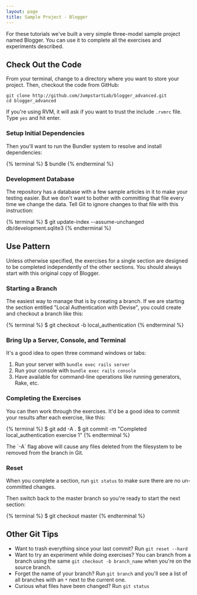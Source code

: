 ```yaml
---
layout: page
title: Sample Project - Blogger
---
```


For these tutorials we've built a very simple three-model sample project named Blogger. You can use it to complete all the exercises and experiments described.

## Check Out the Code

From your terminal, change to a directory where you want to store your project. Then, checkout the code from GitHub:

```
git clone http://github.com/JumpstartLab/blogger_advanced.git
cd blogger_advanced
```

<div class="note">
  <p>If you're using RVM, it will ask if you want to trust the include <code>.rvmrc</code> file. Type <code>yes</code> and hit enter.</p>
</div>

### Setup Initial Dependencies

Then you'll want to run the Bundler system to resolve and install dependencies:

{% terminal %}
$ bundle
{% endterminal %}

### Development Database

The repository has a database with a few sample articles in it to make your testing easier. But we don't want to bother with committing that file every time we change the data. Tell Git to ignore changes to that file with this instruction:

{% terminal %}
$ git update-index --assume-unchanged db/development.sqlite3
{% endterminal %}

## Use Pattern

Unless otherwise specified, the exercises for a single section are designed to be completed independently of the other sections. You should always start with this original copy of Blogger.

### Starting a Branch

The easiest way to manage that is by creating a branch. If we are starting the section entitled "Local Authentication with Devise", you could create and checkout a branch like this:

{% terminal %}
$ git checkout -b local_authentication
{% endterminal %}

### Bring Up a Server, Console, and Terminal

It's a good idea to open three command windows or tabs:

1. Run your server with `bundle exec rails server`
2. Run your console with `bundle exec rails console`
3. Have available for command-line operations like running generators, Rake, etc.

### Completing the Exercises

You can then work through the exercises. It'd be a good idea to commit your results after each exercise, like this:

{% terminal %}
$ git add -A .
$ git commit -m "Completed local_authentication exercise 1"
{% endterminal %}

<div class="note">
<p>The `-A` flag above will cause any files deleted from the filesystem to be removed from the branch in Git.</p>
</div>

### Reset

When you complete a section, run `git status` to make sure there are no un-committed changes. 

Then switch back to the master branch so you're ready to start the next section:

{% terminal %}
$ git checkout master
{% endterminal %}

## Other Git Tips

* Want to trash everything since your last commit? Run `git reset --hard`
* Want to try an experiment while doing exercises? You can branch from a branch using the same `git checkout -b branch_name` when you're on the source branch.
* Forget the name of your branch? Run `git branch` and you'll see a list of all branches with an `*` next to the current one.
* Curious what files have been changed? Run `git status`
